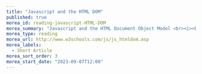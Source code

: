 ```yaml
---
title: "Javascript and the HTML DOM"
published: true
morea_id: reading-javascript-HTML-DOM
morea_summary: "Javascript and the HTML Document Object Model <br><i><bf><big>*Read DOM Events*</big></bf></i>"
morea_type: reading
morea_url: http://www.w3schools.com/js/js_htmldom.asp
morea_labels:
  - Short Article
morea_sort_order: 3
morea_start_date: "2023-09-07T12:00"
---
```

